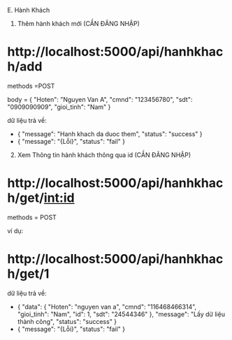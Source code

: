 E. Hành Khách

1. Thêm hành khách mới  (CẦN ĐĂNG NHẬP)
# http://localhost:5000/api/hanhkhach/add
methods =POST

body = {
        "Hoten": "Nguyen Van A",
        "cmnd": "123456780",
        "sdt": "0909090909",
        "gioi_tinh": "Nam"
    }

dữ liệu trả về: 
- {
    "message": "Hanh khach da duoc them",
    "status": "success"
}
- {
    "message": "{Lỗi}",
    "status": "fail"
}

2. Xem Thông tin hành khách thông qua id  (CẦN ĐĂNG NHẬP)

# http://localhost:5000/api/hanhkhach/get/<int:id>
methods = POST

ví dụ:

# http://localhost:5000/api/hanhkhach/get/1
 
dữ liệu trả về:
- {
    "data": {
        "Hoten": "nguyen van a",
        "cmnd": "116468466314",
        "gioi_tinh": "Nam",
        "id": 1,
        "sdt": "24544346"
    },
    "message": "Lấy dữ liệu thành công", 
    "status": "success"
}
- {
    "message": "{Lỗi}",
    "status": "fail"
}


